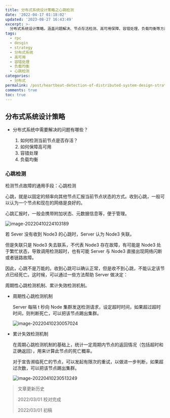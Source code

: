 ```yaml
---
title: 分布式系统设计策略之心跳检测
date: '2022-04-17 01:18:02'
updated: '2023-08-27 16:43:49'
excerpt: >-
  分布式系统设计策略，涵盖问题解决、节点存活检测、高可用保障、容错处理、负载均衡等方面。心跳检测作为通用手段，通过周期性和累计失效机制进行节点状态判定，但需注意心跳不是绝对准确，应结合其他方法做决策。
tags:
  - rpc
  - desgin
  - strategy
  - 分布式系统
  - 高可用
  - 容错处理
  - 负载均衡
  - 心跳检测
categories:
  - 分布式
permalink: /post/heartbeat-detection-of-distributed-system-design-strategy.html
comments: true
toc: true
---
```



## 分布式系统设计策略

* 分布式系统中需要解决的问题有哪些？

  1. 如何检测当前节点是否存活？
  2. 如何保障高可用
  3. 容错处理
  4. 负载均衡

### 心跳检测

检测节点故障的通用手段：心跳检测

心跳，就是以固定的频率向其他节点汇报当前节点状态的方式。收到心跳，一般可以认为一个节点和现在的网络是良好的。

心跳汇报时，一般会携带附加状态、元数据信息等，便于管理。

​![image-20220410224103189](https://img1.terwer.space/image-20220410224103189.png)​

若 Sever 没有收到 Node3 的心跳时，Server 认为 Node3 失联。

但是失联只是 Node3 失去联系，不代表 Node3 存在故障，有可能是 Node3 处于繁忙状态，导致调用检测超时，也有可能 Server 与 Node3 直接出现网络闪断或者链路故障。

因此，心跳不是万能的。收到心跳可以确认正常，但是收不到心跳，不能认定该节点已经死亡。这时候，可以通过一些方法帮助 Server 做决定：

周期性心跳检测机制、累计失效检测机制。

* 周期性心跳检测机制

  Server 每隔 t 秒向 Node 集群发送检测请求，设定超时时间，如果超过超时时间，则判断死亡，可以把该节点踢出集群。

  ​![image-20220410230057024](https://img1.terwer.space/image-20220410230057024.png)​
* 累计失效检测机制

  在周期心跳检测机制的基础上，统计一定周期内节点的返回情况（包括超时和正确返回），用来计算此节点的死亡概率。

  对于宣告濒临死亡的节点，可以发起有限次的重试，以做进一步判断，如果超过次数，可以把该节点踢出集群。

  ​![image-20220410230513249](https://img1.terwer.space/image-20220410230513249.png)​

> 文章更新历史
>
> 2022/03/01 校对完成
>
> 2022/03/01 初稿
